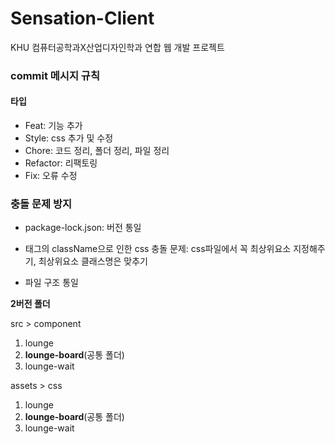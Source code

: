 # Sensation-Client
KHU 컴퓨터공학과X산업디자인학과 연합 웹 개발 프로젝트
<br/>
### commit 메시지 규칙
#### 타입

- Feat: 기능 추가
- Style: css 추가 및 수정
- Chore: 코드 정리, 폴더 정리, 파일 정리
- Refactor: 리팩토링
- Fix: 오류 수정

### 충돌 문제 방지

- package-lock.json: 버전 통일
- 태그의 className으로 인한 css 충돌 문제: css파일에서 꼭 최상위요소 지정해주기, 최상위요소 클래스명은 맞추기

- 파일 구조 통일

**2버전 폴더**

src > component
1. lounge
2. **lounge-board**(공통 폴더)
3. lounge-wait

assets > css
1. lounge
2. **lounge-board**(공통 폴더)
3. lounge-wait

